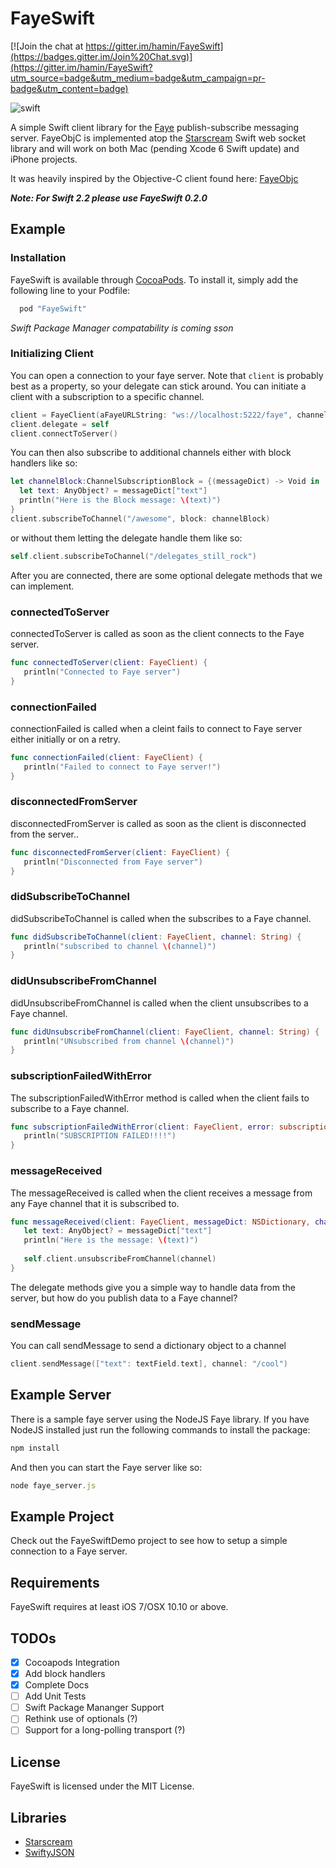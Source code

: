 # FayeSwift

[![Join the chat at https://gitter.im/hamin/FayeSwift](https://badges.gitter.im/Join%20Chat.svg)](https://gitter.im/hamin/FayeSwift?utm_source=badge&utm_medium=badge&utm_campaign=pr-badge&utm_content=badge)

![swift](https://raw.githubusercontent.com/hamin/FayeSwift/master/swift-logo.png)


A simple Swift client library for the [Faye](http://faye.jcoglan.com/) publish-subscribe messaging server. FayeObjC is implemented atop the [Starscream](https://github.com/daltoniam/starscream) Swift web socket library and will work on both Mac (pending Xcode 6 Swift update) and iPhone projects.

It was heavily inspired by the Objective-C client found here: [FayeObjc](https://github.com/pcrawfor/FayeObjC)

___**Note**: For Swift 2.2 please use FayeSwift 0.2.0___

## Example

### Installation

FayeSwift is available through [CocoaPods](http://cocoapods.org). To install it, simply add the following line to your Podfile:     

```ruby
  pod "FayeSwift"
```

_Swift Package Manager compatability is coming sson_

### Initializing Client

You can open a connection to your faye server. Note that `client` is probably best as a property, so your delegate can stick around. You can initiate a client with a subscription to a specific channel.

```swift
client = FayeClient(aFayeURLString: "ws://localhost:5222/faye", channel: "/cool")
client.delegate = self
client.connectToServer()
```

You can then also subscribe to additional channels either with block handlers like so:

```swift
let channelBlock:ChannelSubscriptionBlock = {(messageDict) -> Void in
  let text: AnyObject? = messageDict["text"]
  println("Here is the Block message: \(text)")
}
client.subscribeToChannel("/awesome", block: channelBlock)
```

or without them letting the delegate handle them like so:

```swift
self.client.subscribeToChannel("/delegates_still_rock")
```

After you are connected, there are some optional delegate methods that we can implement.

### connectedToServer

connectedToServer is called as soon as the client connects to the Faye server.

```swift
func connectedToServer(client: FayeClient) {
   println("Connected to Faye server")
}
```

### connectionFailed

connectionFailed is called when a cleint fails to connect to Faye server either initially or on a retry.

```swift
func connectionFailed(client: FayeClient) {
   println("Failed to connect to Faye server!")
}
```

### disconnectedFromServer

disconnectedFromServer is called as soon as the client is disconnected from the server..

```swift
func disconnectedFromServer(client: FayeClient) {
   println("Disconnected from Faye server")
}
```

### didSubscribeToChannel

didSubscribeToChannel is called when the subscribes to a Faye channel.

```swift
func didSubscribeToChannel(client: FayeClient, channel: String) {
   println("subscribed to channel \(channel)")
}
```

### didUnsubscribeFromChannel

didUnsubscribeFromChannel is called when the client unsubscribes to a Faye channel.

```swift
func didUnsubscribeFromChannel(client: FayeClient, channel: String) {
   println("UNsubscribed from channel \(channel)")
}
```

### subscriptionFailedWithError

The subscriptionFailedWithError method is called when the client fails to subscribe to a Faye channel.

```swift
func subscriptionFailedWithError(client: FayeClient, error: subscriptionError) {
   println("SUBSCRIPTION FAILED!!!!")
}
```

### messageReceived

The messageReceived is called when the client receives a message from any Faye channel that it is subscribed to.	

```swift
func messageReceived(client: FayeClient, messageDict: NSDictionary, channel: String) {
   let text: AnyObject? = messageDict["text"]
   println("Here is the message: \(text)")
   
   self.client.unsubscribeFromChannel(channel)
}
```

The delegate methods give you a simple way to handle data from the server, but how do you publish data to a Faye channel?


### sendMessage

You can call sendMessage to send a dictionary object to a channel

```swift
client.sendMessage(["text": textField.text], channel: "/cool")
```

## Example Server

There is a sample faye server using the NodeJS Faye library. If you have NodeJS installed just run the following commands to install the package:

```javascript
npm install
```

And then you can start the Faye server like so:

```javascript
node faye_server.js
```
## Example Project

Check out the FayeSwiftDemo project to see how to setup a simple connection to a Faye server.

## Requirements

FayeSwift requires at least iOS 7/OSX 10.10 or above.

## TODOs

- [x] Cocoapods Integration
- [x] Add block handlers
- [x] Complete Docs
- [ ] Add Unit Tests
- [ ] Swift Package Mananger Support
- [ ] Rethink use of optionals (?)
- [ ] Support for a long-polling transport (?)

## License

FayeSwift is licensed under the MIT License.

## Libraries

* [Starscream](https://github.com/daltoniam)
* [SwiftyJSON](https://github.com/SwiftyJSON/SwiftyJSON)
